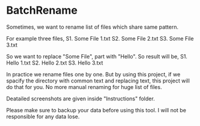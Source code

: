 # BatchRename
Sometimes, we want to rename list of files which share same pattern.

For example three files,
S1. Some File 1.txt
S2. Some File 2.txt
S3. Some File 3.txt

So we want to replace "Some File", part with "Hello".
So result will be,
S1. Hello 1.txt
S2. Hello 2.txt
S3. Hello 3.txt

In practice we rename files one by one.
But by using this project, if we spacify the directory with common text and replacing text, this project will do that for you.
No more manual renaming for huge list of files.

Deatailed screenshots are given inside "Instructions" folder.

Please make sure to backup your data before using this tool. I will not be responsible for any data lose.
